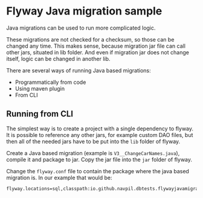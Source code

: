 # Flyway Java migration sample

Java migrations can be used to run more complicated logic.

These migrations are not checked for a checksum, so those can be changed any time.
This makes sense, because migration jar file can call other jars, situated in lib folder.
And even if migration jar does not change itself, logic can be changed in another lib.

There are several ways of running Java based migrations:

 - Programmatically from code
 - Using maven plugin
 - From CLI
 
## Running from CLI

The simplest way is to create a project with a single dependency to flyway.
It is possible to reference any other jars, for example custom DAO files,
but then all of the needed jars have to be put into the `lib` folder of flyway.

Create a Java based migration (example is `V3__ChangeCarNames.java`),
compile it and package to jar.
Copy the jar file into the `jar` folder of flyway.

Change the `flyway.conf` file to contain the package where the java based migration is.
In our example that would be:
    
    flyway.locations=sql,classpath:io.github.navpil.dbtests.flywayjavamigrations
